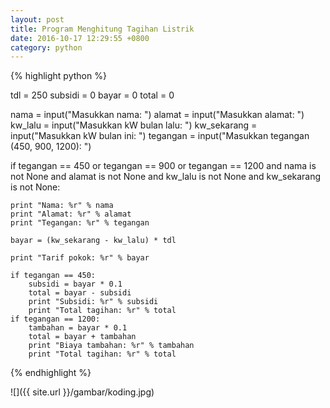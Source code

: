 ```yaml
---
layout: post
title: Program Menghitung Tagihan Listrik
date: 2016-10-17 12:29:55 +0800
category: python
---
```


{% highlight python %}

tdl = 250
subsidi = 0
bayar = 0
total = 0

nama = input("Masukkan nama: ")
alamat = input("Masukkan alamat: ")
kw_lalu = input("Masukkan kW bulan lalu: ")
kw_sekarang = input("Masukkan kW bulan ini: ")
tegangan = input("Masukkan tegangan (450, 900, 1200): ")

if tegangan == 450 or tegangan == 900 or tegangan == 1200 and nama is not None and alamat is not None and kw_lalu is not None and kw_sekarang is not None:
	
	print "Nama: %r" % nama
	print "Alamat: %r" % alamat
	print "Tegangan: %r" % tegangan

	bayar = (kw_sekarang - kw_lalu) * tdl

	print "Tarif pokok: %r" % bayar

	if tegangan == 450:
		subsidi = bayar * 0.1
		total = bayar - subsidi
		print "Subsidi: %r" % subsidi
		print "Total tagihan: %r" % total
	if tegangan == 1200:
		tambahan = bayar * 0.1
		total = bayar + tambahan
		print "Biaya tambahan: %r" % tambahan
		print "Total tagihan: %r" % total

{% endhighlight %}

<!-- more -->

![]({{ site.url }}/gambar/koding.jpg)